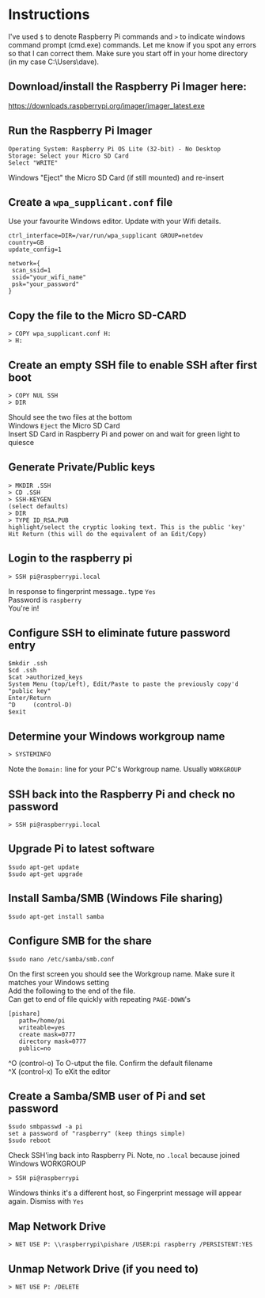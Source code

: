 # Instructions
I've used `$` to denote Raspberry Pi commands and `>` to indicate windows command prompt (cmd.exe) commands. 
Let me know if you spot any errors so that I can correct them. Make sure you start off in your home directory (in my case C:\Users\dave).
## Download/install the Raspberry Pi Imager here:
https://downloads.raspberrypi.org/imager/imager_latest.exe
## Run the Raspberry Pi Imager
```
Operating System: Raspberry Pi OS Lite (32-bit) - No Desktop
Storage: Select your Micro SD Card
Select "WRITE"
```
Windows "Eject" the Micro SD Card (if still mounted) and re-insert
## Create a `wpa_supplicant.conf` file 
Use your favourite Windows editor. Update with your Wifi details. 
```
ctrl_interface=DIR=/var/run/wpa_supplicant GROUP=netdev
country=GB
update_config=1

network={
 scan_ssid=1
 ssid="your_wifi_name"
 psk="your_password"
}
```
## Copy the file to the Micro SD-CARD
```
> COPY wpa_supplicant.conf H:
> H:
```
##  Create an empty SSH file to enable SSH after first boot
```
> COPY NUL SSH
> DIR
```
Should see the two files at the bottom\
Windows `Eject` the Micro SD Card \
Insert SD Card in Raspberry Pi and power on and wait for green light to quiesce
## Generate Private/Public keys
```
> MKDIR .SSH
> CD .SSH
> SSH-KEYGEN 
(select defaults)
> DIR
> TYPE ID_RSA.PUB
highlight/select the cryptic looking text. This is the public 'key'
Hit Return (this will do the equivalent of an Edit/Copy)
```
## Login to the raspberry pi
```
> SSH pi@raspberrypi.local
```
In response to fingerprint message.. type `Yes`\
Password is `raspberry`\
You're in! 
## Configure SSH to eliminate future password entry
```
$mkdir .ssh
$cd .ssh
$cat >authorized_keys
System Menu (top/Left), Edit/Paste to paste the previously copy'd "public key"
Enter/Return
^D     (control-D)
$exit
```
## Determine your Windows workgroup name
```
> SYSTEMINFO
```
Note the `Domain:` line for your PC's Workgroup name. Usually `WORKGROUP`
## SSH back into the Raspberry Pi and check no password
```
> SSH pi@raspberrypi.local
```
## Upgrade Pi to latest software
```
$sudo apt-get update
$sudo apt-get upgrade
```
## Install Samba/SMB (Windows File sharing)
```
$sudo apt-get install samba
```
## Configure SMB for the share

```
$sudo nano /etc/samba/smb.conf
```
On the first screen you should see the Workgroup name. Make sure it matches your Windows setting\
Add the following to the end of the file. \
Can get to end of file quickly with repeating `PAGE-DOWN`'s
```
[pishare]
   path=/home/pi
   writeable=yes
   create mask=0777
   directory mask=0777
   public=no
```
^O (control-o) To O-utput the file. Confirm the default filename\
^X (control-x) To eXit the editor
## Create a Samba/SMB user of Pi and set password
```
$sudo smbpasswd -a pi
set a password of "raspberry" (keep things simple)
$sudo reboot
```
Check SSH'ing back into Raspberry Pi. Note, no `.local` because joined Windows WORKGROUP
```
> SSH pi@raspberrypi
```
Windows thinks it's a different host, so Fingerprint message will appear again. Dismiss with `Yes`
## Map Network Drive
```
> NET USE P: \\raspberrypi\pishare /USER:pi raspberry /PERSISTENT:YES
```
## Unmap Network Drive (if you need to)
```
> NET USE P: /DELETE
```
